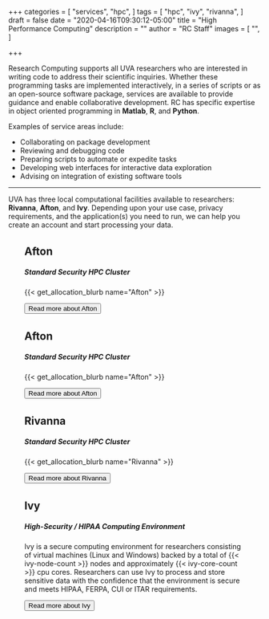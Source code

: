 +++
categories = [
  "services",
  "hpc",
]
tags = [
  "hpc",
  "ivy",
  "rivanna",
]
draft = false
date = "2020-04-16T09:30:12-05:00"
title = "High Performance Computing"
description = ""
author = "RC Staff"
images = [
  "",
]

+++

<p class=lead>Research Computing supports all UVA researchers who are interested in writing code to address their scientific inquiries. Whether these programming tasks are implemented interactively, in a series of scripts or as an open-source software package, services are available to provide guidance and enable collaborative development. RC has specific expertise in object oriented programming in <b>Matlab</b>, <b>R</b>, and <b>Python</b>.</p>

Examples of service areas include:

- Collaborating on package development
- Reviewing and debugging code
- Preparing scripts to automate or expedite tasks
- Developing web interfaces for interactive data exploration
- Advising on integration of existing software tools

- - -

<p class=lead>UVA has three local computational facilities available to researchers: <b>Rivanna</b>, <b>Afton</b>, and <b>Ivy</b>. Depending upon your use case, privacy requirements, and the application(s) you need to run, we can help you create an account and start processing your data.</p>

<div class="card" style="margin:2rem;">
  <div class="card-block">
    <h2 class="card-title">Afton</h2>
    <h5 class="card-subtitle mb-2">Standard Security HPC Cluster</h5>
    <p class="card-text">
      {{< get_allocation_blurb name="Afton" >}}
    </p>
    <a href="/userinfo/hpc/overview" class="card-link"><button class="btn btn-warning">Read more about Afton</button></a>
  </div>
</div>

<div class="card" style="margin:2rem;">
  <div class="card-block">
    <h2 class="card-title">Afton</h2>
    <h5 class="card-subtitle mb-2">Standard Security HPC Cluster</h5>
    <p class="card-text">
      {{< get_allocation_blurb name="Afton" >}}
    </p>
    <a href="/userinfo/hpc/overview" class="card-link"><button class="btn btn-warning">Read more about Afton</button></a>
  </div>
</div>

<div class="card" style="margin:2rem;">
  <div class="card-block">
    <h2 class="card-title">Rivanna</h2>
    <h5 class="card-subtitle mb-2">Standard Security HPC Cluster</h5>
    <p class="card-text">
      {{< get_allocation_blurb name="Rivanna" >}}
    </p>
    <a href="/userinfo/hpc/overview" class="card-link"><button class="btn btn-warning">Read more about Rivanna</button></a>
  </div>
</div>

<div class="card" style="margin:2rem;">
  <div class="card-block">
    <h2 class="card-title">Ivy</h2>
    <h5 class="card-subtitle mb-2">High-Security / HIPAA Computing Environment</h5>
    <p class="card-text">
    Ivy is a secure computing environment for researchers consisting of virtual machines (Linux and Windows) backed by a total of {{< ivy-node-count >}} nodes and approximately {{< ivy-core-count >}} cpu cores. Researchers can use Ivy to process and store sensitive data with the confidence that the environment is secure and meets HIPAA, FERPA, CUI or ITAR requirements.
    </p>
    <a href="/userinfo/ivy/overview" class="card-link"><button class="btn btn-warning">Read more about Ivy</button></a>
  </div>
</div>

